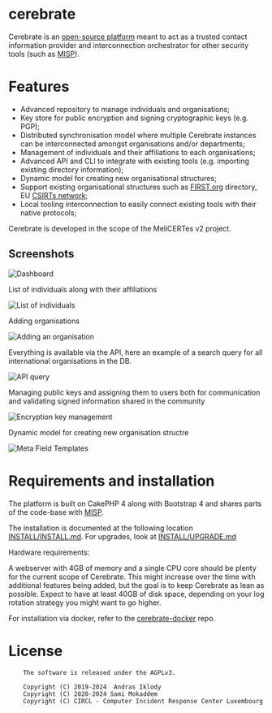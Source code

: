 # cerebrate

Cerebrate is an [open-source platform](https://github.com/cerebrate-project) meant to act as a trusted contact information provider and interconnection orchestrator for other security tools (such as [MISP](https://www.misp-project.org/)).

# Features

- Advanced repository to manage individuals and organisations;
- Key store for public encryption and signing cryptographic keys (e.g. PGP);
- Distributed synchronisation model where multiple Cerebrate instances can be interconnected amongst organisations and/or departments;
- Management of individuals and their affiliations to each organisations;
- Advanced API and CLI to integrate with existing tools (e.g. importing existing directory information);
- Dynamic model for creating new organisational structures;
- Support existing organisational structures such as [FIRST.org](https://www.first.org/) directory, EU [CSIRTs network](https://csirtsnetwork.eu/);
- Local tooling interconnection to easily connect existing tools with their native protocols;

Cerebrate is developed in the scope of the MeliCERTes v2 project.

## Screenshots

![Dashboard](https://www.cerebrate-project.org/assets/images/screenshots/Screenshot%20from%202021-10-19%2016-31-56.png)

List of individuals along with their affiliations

![List of individuals](https://www.cerebrate-project.org/assets/images/screenshots/Screenshot%20from%202021-10-19%2016-32-35.png)

Adding organisations

![Adding an organisation](https://www.cerebrate-project.org/assets/images/screenshots/Screenshot%20from%202021-10-19%2016-33-04.png)

Everything is available via the API, here an example of a search query for all international organisations in the DB.

![API query](/documentation/images/orgs_api.png)

Managing public keys and assigning them to users both for communication and validating signed information shared in the community

![Encryption key management](/documentation/images/add_encryption_key.png)

Dynamic model for creating new organisation structre

![Meta Field Templates](https://www.cerebrate-project.org/assets/images/screenshots/Screenshot%20from%202021-10-19%2016-38-21.png)

# Requirements and installation

The platform is built on CakePHP 4 along with Bootstrap 4 and shares parts of the code-base with [MISP](https://www.github.com/MISP).

The installation is documented at the following location [INSTALL/INSTALL.md](INSTALL/INSTALL.md). For upgrades, look at [INSTALL/UPGRADE.md](INSTALL/UPGRADE.md)

Hardware requirements:

A webserver with 4GB of memory and a single CPU core should be plenty for the current scope of Cerebrate. This might increase over the time with additional features being added, but the goal is to keep Cerebrate as lean as possible. Expect to have at least 40GB of disk space, depending on your log rotation strategy you might want to go higher.

For installation via docker, refer to the [cerebrate-docker](https://github.com/cerebrate-project/cerebrate-docker) repo.

# License

~~~~
    The software is released under the AGPLv3.

    Copyright (C) 2019-2024  Andras Iklody
    Copyright (C) 2020-2024 Sami Mokaddem
    Copyright (C) CIRCL - Computer Incident Response Center Luxembourg
~~~~
